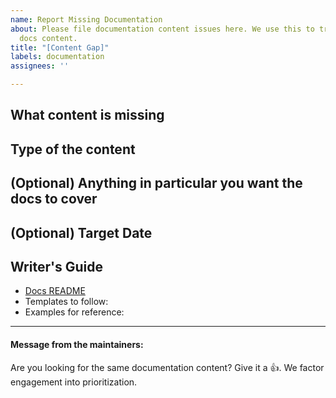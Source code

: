```yaml
---
name: Report Missing Documentation
about: Please file documentation content issues here. We use this to track missing
  docs content.
title: "[Content Gap]"
labels: documentation
assignees: ''

---
```


## What content is missing
<!-- Help us to understand your request in context -->


## Type of the content
<!-- 
Among the following items, pick a doc type that the content would most likely belong to
- Tutorial
- Main Concept: "What is X in Dagster" where X is a Dagster concept.
- Integration Guide: "How to use X in Dagster" where X is a 3rd-party package/tool, e.g. dbt, Spark, etc
- Best Practices Guide: "How to do X in Dagster" where X is usually a use case and can be addressed by incorporating multiple Dagster concepts at a time.
- Deployment Guide: "How to deploy Dagster to X", e.g. Docker, K8S, GCP, etc
- API Reference: e.g. docstring
--> 

## (Optional) Anything in particular you want the docs to cover
<!-- Do you have exactly anything in mind you are looking for
Examples:
- Show how to test a partition set
- Include a diagram to explain the relations between inputs and outputs
-->


## (Optional) Target Date
<!-- When do you want to have this by -->

## Writer's Guide
- [Docs README](https://github.com/dagster-io/dagster/tree/master/docs)
- Templates to follow: <fill by the docs team>
- Examples for reference: <fill by the docs team>

---
#### Message from the maintainers:
Are you looking for the same documentation content? Give it a :thumbsup:. We factor engagement into prioritization.
